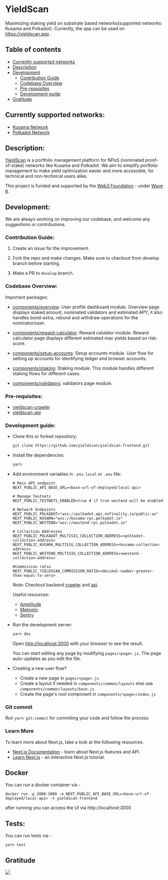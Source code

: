 # YieldScan

Maximizing staking yield on substrate based networks(supported networks: Kusama and Polkadot). Currently, the app can be used on https://yieldscan.app .

## Table of contents

- [Currently supported networks](#supported_networks)
- [Description](#description)
- [Development](#development)
  - [Contribution Guide](#contribution_guide)
  - [Codebase Overview](#codebase_verview)
  - [Pre-requisites](#pre-requisites)
  - [Development guide](#development_guide)
- [Gratitude](#gratitude)

## Currently supported networks: <a name = "supported_networks"></a>

- [Kusama Network](https://kusama.network/)
- [Polkadot Network](https://polkadot.network/)

## Description: <a name = "description"></a>

[YieldScan](https://yieldscan.app) is a portfolio management platform for NPoS (nominated proof-of-stake) networks like Kusama and Polkadot. We aim to simplify portfolio management to make yield optimization easier and more accessible, for technical and non-technical users alike.

This project is funded and supported by the [Web3 Foundation](https://web3.foundation/) - under [Wave 6](https://github.com/w3f/General-Grants-Program/blob/master/grants/accepted_grant_applications.md#wave-6).

## Development: <a name = "development"></a>

We are always working on improving our codebase, and welcome any suggestions or contributions.

### Contribution Guide: <a name = 'contribution_guide'></a>

1. Create an issue for the improvement.

2. Fork the repo and make changes. Make sure to checkout from develop branch before starting.

3. Make a PR to `develop` branch.

### Codebase Overview: <a name = 'codebase_overview'></a>

Important packages:

- [components/overview](https://github.com/yieldscan/yieldscan-frontend/tree/master/components/overview): User profile dashboard module. Overview page displays staked amount, nominated validators and estimated APY, it also handles bond-extra, rebond and withdraw operations for the nominator/user.
- [components/reward-calculator](https://github.com/yieldscan/yieldscan-frontend/tree/master/components/reward-calculator): Reward calulator module. Reward calculator page displays different estimated max yields based on risk-score.
- [components/setup-accounts](https://github.com/yieldscan/yieldscan-frontend/tree/master/components/setup-accounts): Setup accounts module. User flow for setting up accounts for identifying ledger and browser accounts.
- [components/staking](https://github.com/yieldscan/yieldscan-frontend/tree/master/components/staking): Staking module. This module handles different staking flows for different cases.

- [components/validators](https://github.com/yieldscan/yieldscan-frontend/tree/master/components/overview): validators page module.

### Pre-requisites: <a name = 'pre-requisites'></a>

- [yieldscan-crawler](https://github.com/yieldscan/yieldscan-backend-crawler)
- [yieldscan-api](https://github.com/yieldscan/yieldscan-backend-api)

### Development guide: <a name='development_guide'></a>

- Clone this or forked repository:
  ```bash
  git clone https://github.com/yieldscan/yieldscan-frontend.git
  ```
- Install the dependencies:
  ```bash
  yarn
  ```
- Add environment variables in `.env.local` or `.env` file:

  ```env
  # Main API endpoint
  NEXT_PUBLIC_API_BASE_URL=<base-url-of-deployed/local-api>

  # Manage Testnets
  NEXT_PUBLIC_TESTNETS_ENABLED=true # if true westend will be enabled

  # Network Endpoints
  NEXT_PUBLIC_POLKADOT="wss://polkadot.api.onfinality.io/public-ws"
  NEXT_PUBLIC_KUSAMA="wss://kusama-rpc.polkadot.io"
  NEXT_PUBLIC_WESTEND="wss://westend-rpc.polkadot.io"

  # Collection Addresses
  NEXT_PUBLIC_POLKADOT_MULTISIG_COLLECTION_ADDRESS=<polkadot-collection-address>
  NEXT_PUBLIC_KUSAMA_MULTISIG_COLLECTION_ADDRESS=<kusama-collection-address>
  NEXT_PUBLIC_WESTEND_MULTISIG_COLLECTION_ADDRESS=<westend-collection-address>

  #Commission ratio
  NEXT_PUBLIC_YIELDSCAN_COMMISSION_RATIO=<decimal-number-greater-than-equal-to-zero>
  ```

  Note: Checkout backend [crawler](https://github.com/yieldscan/yieldscan-backend-crawler) and [api](https://github.com/yieldscan/yieldscan-backend-api).

  Useful resources:

  - [Amplitude](https://amplitude.com/)
  - [Metomic](https://metomic.io/)
  - [Sentry](https://sentry.io/)

- Run the development server:

  ```bash
  yarn dev
  ```

  Open [http://localhost:3000](http://localhost:3000) with your browser to see the result.

  You can start editing any page by modifying `pages/<page>.js`. The page auto-updates as you edit the file.

- Creating a new user flow?
  - Create a new page in `pages/<page>.js`
  - Create a layout if needed in `components/common/layouts` else use `components/common/layouts/base.js`
  - Create the page's root component in `components/<page>/index.js`

### Git commit

Run `yarn git:commit` for commiting your code and follow the process

### Learn More

To learn more about Next.js, take a look at the following resources:

- [Next.js Documentation](https://nextjs.org/docs) - learn about Next.js features and API.
- [Learn Next.js](https://nextjs.org/learn) - an interactive Next.js tutorial.

## Docker

You can run a docker container via -

```
docker run -p 3000:3000 -e NEXT_PUBLIC_API_BASE_URL=<base-url-of-deployed/local-api> -t yieldscan-frontend
```

after running you can access the UI via http://localhost:3000

## Tests:

You can run tests via -

```
yarn test
```

## Gratitude <a name = "gratitude"></a>

![](https://github.com/buidl-labs/polkadot-chains-indexer/blob/master/.github/web3%20foundation_grants_badge_black.png)
